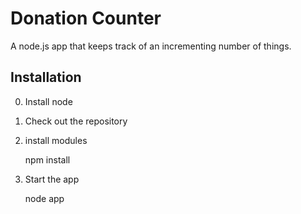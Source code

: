 Donation Counter
================
A node.js app that keeps track of an incrementing number of things.

Installation
------------
0. Install node
1. Check out the repository
2. install modules

    npm install

3. Start the app

    node app
